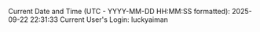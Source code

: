 Current Date and Time (UTC - YYYY-MM-DD HH:MM:SS formatted): 2025-09-22 22:31:33
Current User's Login: luckyaiman
